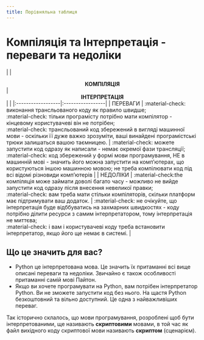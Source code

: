 ```yaml
---
title: Порівняльна таблиця
---
```


# Компіляція та Інтерпретація - переваги та недоліки
| | <center>**КОМПІЛЯЦІЯ**</center>     | <center>**ІНТЕРПРЕТАЦІЯ**</center>      |
| |:------------------|:-----------------|
| ПЕРЕВАГИ | :material-check: виконання трансльованого коду як правило швидше; <br> :material-check: тільки програмісту потрібно мати компілятор - кінцевому користувачеві він не потрібен; <br> :material-check: трансльований код збережений в вигляді машинної мови - оскільки її дуже важко зрозуміти, ваші винайдені програмістські трюки залишаться вашою таємницею.  | :material-check: можете запустити код одразу як написали - немає окремої фази трансляції; <br> :material-check: код збережений у формі мови програмування, НЕ в машинній мові - значить його можна запустити на компʼютерах, що користуються іншою машинною мовою; не треба компілювати код під всі відомі різновиди компʼютерів     |
| НЕДОЛІКИ | :material-check:the компіляція може займати доволі багато часу - можливо не вийде запустити код одразу після внесення невеликої правки; <br> :material-check: вам треба мати стільки компіляторів, скільки платформ має підтримувати ваш додаток.      | :material-check: не очікуйте, що інтерпретація буде відббуватись на захмарних швидкостях - коду потрібно ділити ресурси з самим інтерпретатором, тому інтерпретація не миттєва; <br> :material-check: і вам і користувачеві коду треба встановити інтерпретатор, якщо його ще немає в системі. |

## Що це значить для вас?

- Python це інтерпретована мова. Це значить їх притаманні всі вище описані переваги та недоліки. Звичайно є також особливості притаманні самій мові Пайтон.
- Якщо ви хочете програмувати на Python, вам потрібен інтерпретатор Python. Ви не зможете запустити код без нього. На щастя Python безкоштовний та вільно доступний. Це одна з найважливіших переваг.

Так історично склалось, що мови програмування, розроблені щоб бути інтерпретованими, ще називають **скриптовими** мовами, в той час як файл вихідного коду скриптової мови називають **скриптом** (сценарієм).

